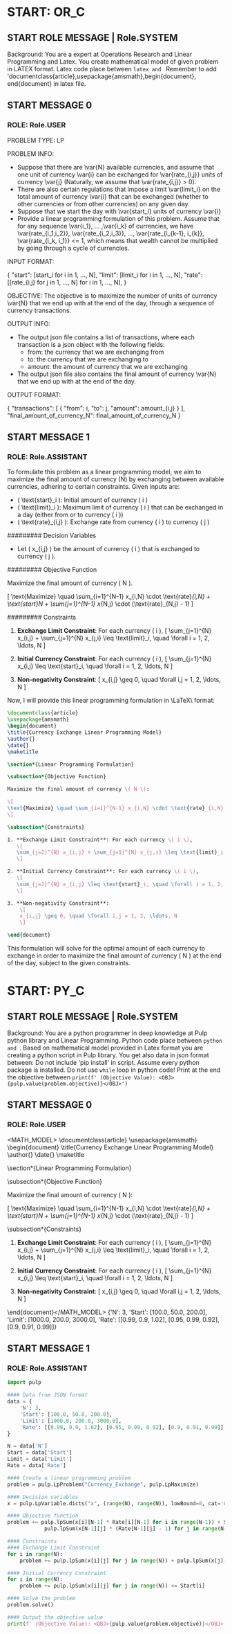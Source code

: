 # START: OR_C 
## START ROLE MESSAGE | Role.SYSTEM 
Background: You are a expert at Operations Research and Linear Programming and Latex. You create mathematical model of given problem in LATEX format. Latex code place between ```latex and ``` Remember to add 'documentclass{article},usepackage{amsmath},begin{document}, end{document} in latex file. 
## START MESSAGE 0 
### ROLE: Role.USER
<DESCRIPTION>
PROBLEM TYPE: LP

PROBLEM INFO: 

- Suppose that there are \var{N} available currencies, and assume that one unit of currency \var{i} can be exchanged for \var{rate_{i,j}} units of currency \var{j} (Naturally, we assume that \var{rate_{i,j}} > 0).
- There are also certain regulations that impose a limit \var{limit_i} on the total amount of currency \var{i} that can be exchanged (whether to other currencies or from other currencies) on any given day.
- Suppose that we start the day with \var{start_i} units of currency \var{i}
- Provide a linear programming formulation of this problem. Assume that for any sequence \var{i_1}, … ,\var{i_k} of currencies, we have \var{rate_{i_1,i_2}}, \var{rate_{i_2,i_3}}, ..., \var{rate_{i_{k-1}, i_{k}}, \var{rate_{i_k, i_1}} <= 1, which means that wealth cannot be multiplied by going through a cycle of currencies.

INPUT FORMAT: 

{
    "start": [start_i for i in 1, ..., N],
    "limit": [limit_i for i in 1, ..., N],
    "rate": [[rate_{i,j} for j in 1, ..., N] for i in 1, ..., N],
}

OBJECTIVE: The objective is to maximize the number of units of currency \var{N} that we end up with at the end of the day, through a sequence of currency transactions.

OUTPUT INFO: 

- The output json file contains a list of transactions, where each transaction is a json object with the following fields:
    - from: the currency that we are exchanging from
    - to: the currency that we are exchanging to
    - amount: the amount of currency that we are exchanging
- The output json file also contains the final amount of currency \var{N} that we end up with at the end of the day.

OUTPUT FORMAT: 

{
    "transactions": [
        {
            "from": i,
            "to": j,
            "amount": amount_{i,j}
        }
    ],
    "final_amount_of_currency_N": final_amount_of_currency_N
}
</DESCRIPTION>


## START MESSAGE 1 
### ROLE: Role.ASSISTANT
To formulate this problem as a linear programming model, we aim to maximize the final amount of currency \(N\) by exchanging between available currencies, adhering to certain constraints. Given inputs are:

- \( \text{start}_i \): Initial amount of currency \( i \)
- \( \text{limit}_i \): Maximum limit of currency \( i \) that can be exchanged in a day (either from or to currency \( i \))
- \( \text{rate}_{i,j} \): Exchange rate from currency \( i \) to currency \( j \)

######### Decision Variables

- Let \( x_{i,j} \) be the amount of currency \( i \) that is exchanged to currency \( j \).

######### Objective Function

Maximize the final amount of currency \( N \).

\[
\text{Maximize} \quad \sum_{i=1}^{N-1} x_{i,N} \cdot \text{rate}_{i,N} + \text{start}_N + \sum_{j=1}^{N-1} x_{N,j} \cdot (\text{rate}_{N,j} - 1)
\]

######### Constraints

1. **Exchange Limit Constraint**: For each currency \( i \),
   \[
   \sum_{j=1}^{N} x_{i,j} + \sum_{j=1}^{N} x_{j,i} \leq \text{limit}_i, \quad \forall i = 1, 2, \ldots, N
   \]

2. **Initial Currency Constraint**: For each currency \( i \),
   \[
   \sum_{j=1}^{N} x_{i,j} \leq \text{start}_i, \quad \forall i = 1, 2, \ldots, N
   \]

3. **Non-negativity Constraint**: 
    \[
    x_{i,j} \geq 0, \quad \forall i,j = 1, 2, \ldots, N
    \]

Now, I will provide this linear programming formulation in \LaTeX\ format:

```latex
\documentclass{article}
\usepackage{amsmath}
\begin{document}
\title{Currency Exchange Linear Programming Model}
\author{}
\date{}
\maketitle

\section*{Linear Programming Formulation}

\subsection*{Objective Function}

Maximize the final amount of currency \( N \):

\[
\text{Maximize} \quad \sum_{i=1}^{N-1} x_{i,N} \cdot \text{rate}_{i,N} + \text{start}_N + \sum_{j=1}^{N-1} x_{N,j} \cdot (\text{rate}_{N,j} - 1)
\]

\subsection*{Constraints}

1. **Exchange Limit Constraint**: For each currency \( i \),
   \[
   \sum_{j=1}^{N} x_{i,j} + \sum_{j=1}^{N} x_{j,i} \leq \text{limit}_i, \quad \forall i = 1, 2, \ldots, N
   \]

2. **Initial Currency Constraint**: For each currency \( i \),
   \[
   \sum_{j=1}^{N} x_{i,j} \leq \text{start}_i, \quad \forall i = 1, 2, \ldots, N
   \]

3. **Non-negativity Constraint**: 
    \[
    x_{i,j} \geq 0, \quad \forall i,j = 1, 2, \ldots, N
    \]

\end{document}
```

This formulation will solve for the optimal amount of each currency to exchange in order to maximize the final amount of currency \( N \) at the end of the day, subject to the given constraints.

# START: PY_C 
## START ROLE MESSAGE | Role.SYSTEM 
Background: You are a python programmer in deep knowledge at Pulp python library and Linear Programming. Python code place between ```python and ```. Based on mathematical model provided in Latex format you are creating a python script in Pulp library. You get also data in json format between: <DATA></DATA> Do not include 'pip install' in script. Assume every python package is installed. Do not use `while` loop in python code! Print at the end the objective between <OBJ></OBJ> `print(f' (Objective Value): <OBJ>{pulp.value(problem.objective)}</OBJ>')` 
## START MESSAGE 0 
### ROLE: Role.USER
<MATH_MODEL>
\documentclass{article}
\usepackage{amsmath}
\begin{document}
\title{Currency Exchange Linear Programming Model}
\author{}
\date{}
\maketitle

\section*{Linear Programming Formulation}

\subsection*{Objective Function}

Maximize the final amount of currency \( N \):

\[
\text{Maximize} \quad \sum_{i=1}^{N-1} x_{i,N} \cdot \text{rate}_{i,N} + \text{start}_N + \sum_{j=1}^{N-1} x_{N,j} \cdot (\text{rate}_{N,j} - 1)
\]

\subsection*{Constraints}

1. **Exchange Limit Constraint**: For each currency \( i \),
   \[
   \sum_{j=1}^{N} x_{i,j} + \sum_{j=1}^{N} x_{j,i} \leq \text{limit}_i, \quad \forall i = 1, 2, \ldots, N
   \]

2. **Initial Currency Constraint**: For each currency \( i \),
   \[
   \sum_{j=1}^{N} x_{i,j} \leq \text{start}_i, \quad \forall i = 1, 2, \ldots, N
   \]

3. **Non-negativity Constraint**: 
    \[
    x_{i,j} \geq 0, \quad \forall i,j = 1, 2, \ldots, N
    \]

\end{document}</MATH_MODEL>
<DATA>
{'N': 3, 'Start': [100.0, 50.0, 200.0], 'Limit': [1000.0, 200.0, 3000.0], 'Rate': [[0.99, 0.9, 1.02], [0.95, 0.99, 0.92], [0.9, 0.91, 0.99]]}</DATA>


## START MESSAGE 1 
### ROLE: Role.ASSISTANT
```python
import pulp

#### Data from JSON format
data = {
    'N': 3,
    'Start': [100.0, 50.0, 200.0],
    'Limit': [1000.0, 200.0, 3000.0],
    'Rate': [[0.99, 0.9, 1.02], [0.95, 0.99, 0.92], [0.9, 0.91, 0.99]]
}

N = data['N']
Start = data['Start']
Limit = data['Limit']
Rate = data['Rate']

#### Create a linear programming problem
problem = pulp.LpProblem("Currency_Exchange", pulp.LpMaximize)

#### Decision variables
x = pulp.LpVariable.dicts("x", (range(N), range(N)), lowBound=0, cat='Continuous')

#### Objective function
problem += pulp.lpSum(x[i][N-1] * Rate[i][N-1] for i in range(N-1)) + Start[N-1] + \
            pulp.lpSum(x[N-1][j] * (Rate[N-1][j] - 1) for j in range(N-1))

#### Constraints
#### Exchange Limit Constraint
for i in range(N):
    problem += pulp.lpSum(x[i][j] for j in range(N)) + pulp.lpSum(x[j][i] for j in range(N)) <= Limit[i]

#### Initial Currency Constraint
for i in range(N):
    problem += pulp.lpSum(x[i][j] for j in range(N)) <= Start[i]

#### Solve the problem
problem.solve()

#### Output the objective value
print(f' (Objective Value): <OBJ>{pulp.value(problem.objective)}</OBJ>')
```

